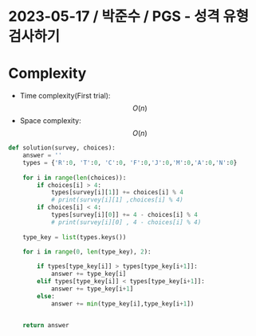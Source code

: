 # 2023-05-17 / 박준수 / PGS -  성격 유형 검사하기


# Complexity
- Time complexity(First trial): $$O(n)$$
- Space complexity: $$O(n)$$

```python
def solution(survey, choices):
    answer = ''
    types = {'R':0, 'T':0, 'C':0, 'F':0,'J':0,'M':0,'A':0,'N':0}
    
    for i in range(len(choices)):
        if choices[i] > 4:
            types[survey[i][1]] += choices[i] % 4
            # print(survey[i][1] ,choices[i] % 4)
        if choices[i] < 4:
            types[survey[i][0]] += 4 - choices[i] % 4
            # print(survey[i][0] , 4 - choices[i] % 4)
            
    type_key = list(types.keys())
            
    for i in range(0, len(type_key), 2):

        if types[type_key[i]] > types[type_key[i+1]]:
            answer += type_key[i]
        elif types[type_key[i]] < types[type_key[i+1]]:
            answer += type_key[i+1]
        else:
            answer += min(type_key[i],type_key[i+1])

    
    return answer
```
